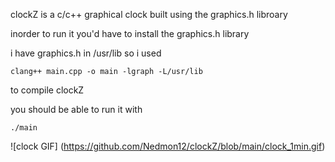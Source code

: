 clockZ is a c/c++ graphical clock built using the graphics.h libroary

inorder to run it you'd have to install the graphics.h library

i have graphics.h in /usr/lib so 
i used

```
clang++ main.cpp -o main -lgraph -L/usr/lib
```
to compile clockZ

you should be able to run it with

```
./main
```



![clock GIF] (https://github.com/Nedmon12/clockZ/blob/main/clock_1min.gif)

